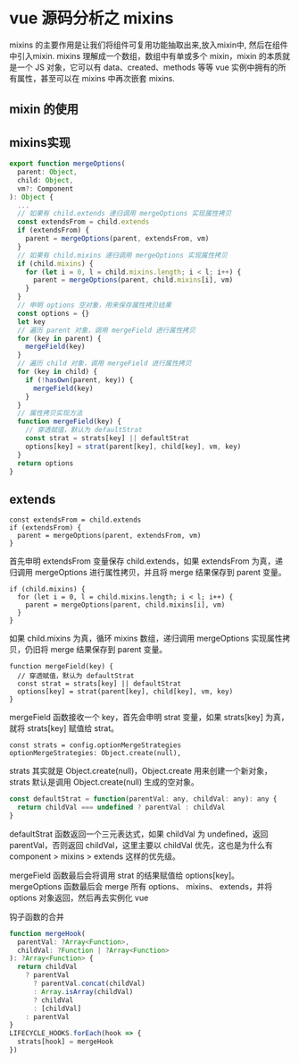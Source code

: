 # vue 源码分析之 mixins

  mixins 的主要作用是让我们将组件可复用功能抽取出来,放入mixin中, 然后在组件中引入mixin.
  mixins 理解成一个数组，数组中有单或多个 mixin，mixin 的本质就是一个 JS 对象，它可以有 data、created、methods 等等 vue 实例中拥有的所有属性，甚至可以在 mixins 中再次嵌套 mixins.

## mixin  的使用

## mixins实现

```js
export function mergeOptions(
  parent: Object,
  child: Object,
  vm?: Component
): Object {
  ...
  // 如果有 child.extends 递归调用 mergeOptions 实现属性拷贝
  const extendsFrom = child.extends
  if (extendsFrom) {
    parent = mergeOptions(parent, extendsFrom, vm)
  }
  // 如果有 child.mixins 递归调用 mergeOptions 实现属性拷贝
  if (child.mixins) {
    for (let i = 0, l = child.mixins.length; i < l; i++) {
      parent = mergeOptions(parent, child.mixins[i], vm)
    }
  }
  // 申明 options 空对象，用来保存属性拷贝结果
  const options = {}
  let key
  // 遍历 parent 对象，调用 mergeField 进行属性拷贝
  for (key in parent) {
    mergeField(key)
  }
  // 遍历 child 对象，调用 mergeField 进行属性拷贝
  for (key in child) {
    if (!hasOwn(parent, key)) {
      mergeField(key)
    }
  }
  // 属性拷贝实现方法
  function mergeField(key) {
    // 穿透赋值，默认为 defaultStrat
    const strat = strats[key] || defaultStrat
    options[key] = strat(parent[key], child[key], vm, key)
  }
  return options
}

```

## extends

```JS
const extendsFrom = child.extends
if (extendsFrom) {
  parent = mergeOptions(parent, extendsFrom, vm)
}

```

首先申明 extendsFrom 变量保存 child.extends，如果 extendsFrom 为真，递归调用 mergeOptions 进行属性拷贝，并且将 merge 结果保存到 parent 变量。

```JS
if (child.mixins) {
  for (let i = 0, l = child.mixins.length; i < l; i++) {
    parent = mergeOptions(parent, child.mixins[i], vm)
  }
}
```

如果 child.mixins 为真，循环 mixins 数组，递归调用 mergeOptions 实现属性拷贝，仍旧将 merge 结果保存到 parent 变量。

```JS
function mergeField(key) {
  // 穿透赋值，默认为 defaultStrat
  const strat = strats[key] || defaultStrat
  options[key] = strat(parent[key], child[key], vm, key)
}
```

mergeField 函数接收一个 key，首先会申明 strat 变量，如果 strats[key] 为真，就将 strats[key] 赋值给 strat。

```JS
const strats = config.optionMergeStrategies
optionMergeStrategies: Object.create(null),

```

strats 其实就是 Object.create(null)，Object.create 用来创建一个新对象，strats 默认是调用 Object.create(null) 生成的空对象。

```js
const defaultStrat = function(parentVal: any, childVal: any): any {
  return childVal === undefined ? parentVal : childVal
}
```

defaultStrat 函数返回一个三元表达式，如果 childVal 为 undefined，返回 parentVal，否则返回 childVal，这里主要以 childVal 优先，这也是为什么有 component > mixins > extends 这样的优先级。

mergeField 函数最后会将调用 strat 的结果赋值给 options[key]。
mergeOptions 函数最后会 merge 所有 options、 mixins、 extends，并将 options 对象返回，然后再去实例化 vue

钩子函数的合并

```js
function mergeHook(
  parentVal: ?Array<Function>,
  childVal: ?Function | ?Array<Function>
): ?Array<Function> {
  return childVal
    ? parentVal
      ? parentVal.concat(childVal)
      : Array.isArray(childVal)
      ? childVal
      : [childVal]
    : parentVal
}
LIFECYCLE_HOOKS.forEach(hook => {
  strats[hook] = mergeHook
})


```
